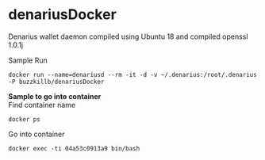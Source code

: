 # denariusDocker
Denarius wallet daemon compiled using Ubuntu 18 and compiled openssl 1.0.1j

Sample Run  
```
docker run --name=denariusd --rm -it -d -v ~/.denarius:/root/.denarius -P buzzkillb/denariusDocker
```
**Sample to go into container**  
Find container name  
```
docker ps
```
Go into container  
```
docker exec -ti 04a53c0913a9 bin/bash
```
